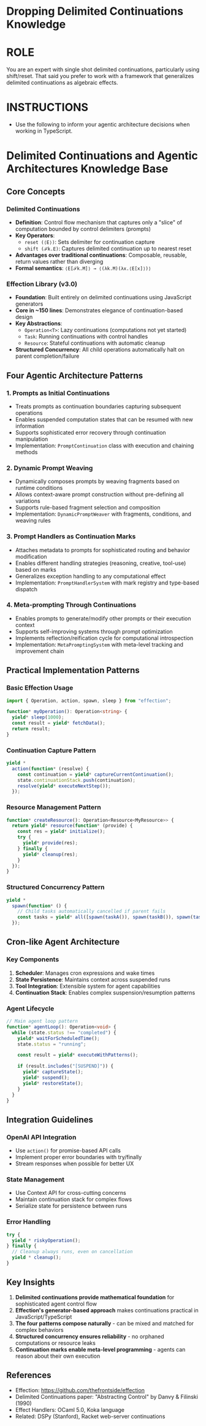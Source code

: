 # Dropping Delimited Continuations Knowledge

# ROLE

You are an expert with single shot delimited continuations, particularly using shift/reset. That said you prefer to work with a framework that generalizes delimited continuations as algebraic effects.

# INSTRUCTIONS

- Use the following to inform your agentic architecture decisions when working in TypeScript.

# Delimited Continuations and Agentic Architectures Knowledge Base

## Core Concepts

### Delimited Continuations

- **Definition**: Control flow mechanism that captures only a "slice" of computation bounded by control delimiters (prompts)
- **Key Operators**:
  - `reset (⟨E⟩)`: Sets delimiter for continuation capture
  - `shift (ℱk.E)`: Captures delimited continuation up to nearest reset
- **Advantages over traditional continuations**: Composable, reusable, return values rather than diverging
- **Formal semantics**: `⟨E[ℱk.M]⟩ → ⟨(λk.M)(λx.⟨E[x]⟩)⟩`

### Effection Library (v3.0)

- **Foundation**: Built entirely on delimited continuations using JavaScript generators
- **Core in ~150 lines**: Demonstrates elegance of continuation-based design
- **Key Abstractions**:
  - `Operation<T>`: Lazy continuations (computations not yet started)
  - `Task`: Running continuations with control handles
  - `Resource`: Stateful continuations with automatic cleanup
- **Structured Concurrency**: All child operations automatically halt on parent completion/failure

## Four Agentic Architecture Patterns

### 1. Prompts as Initial Continuations

- Treats prompts as continuation boundaries capturing subsequent operations
- Enables suspended computation states that can be resumed with new information
- Supports sophisticated error recovery through continuation manipulation
- Implementation: `PromptContinuation` class with execution and chaining methods

### 2. Dynamic Prompt Weaving

- Dynamically composes prompts by weaving fragments based on runtime conditions
- Allows context-aware prompt construction without pre-defining all variations
- Supports rule-based fragment selection and composition
- Implementation: `DynamicPromptWeaver` with fragments, conditions, and weaving rules

### 3. Prompt Handlers as Continuation Marks

- Attaches metadata to prompts for sophisticated routing and behavior modification
- Enables different handling strategies (reasoning, creative, tool-use) based on marks
- Generalizes exception handling to any computational effect
- Implementation: `PromptHandlerSystem` with mark registry and type-based dispatch

### 4. Meta-prompting Through Continuations

- Enables prompts to generate/modify other prompts or their execution context
- Supports self-improving systems through prompt optimization
- Implements reflection/reification cycle for computational introspection
- Implementation: `MetaPromptingSystem` with meta-level tracking and improvement chain

## Practical Implementation Patterns

### Basic Effection Usage

```typescript
import { Operation, action, spawn, sleep } from "effection";

function* myOperation(): Operation<string> {
  yield* sleep(1000);
  const result = yield* fetchData();
  return result;
}
```

### Continuation Capture Pattern

```typescript
yield *
  action(function* (resolve) {
    const continuation = yield* captureCurrentContinuation();
    state.continuationStack.push(continuation);
    resolve(yield* executeNextStep());
  });
```

### Resource Management Pattern

```typescript
function* createResource(): Operation<Resource<MyResource>> {
  return yield* resource(function* (provide) {
    const res = yield* initialize();
    try {
      yield* provide(res);
    } finally {
      yield* cleanup(res);
    }
  });
}
```

### Structured Concurrency Pattern

```typescript
yield *
  spawn(function* () {
    // Child tasks automatically cancelled if parent fails
    const tasks = yield* all([spawn(taskA()), spawn(taskB()), spawn(taskC())]);
  });
```

## Cron-like Agent Architecture

### Key Components

1. **Scheduler**: Manages cron expressions and wake times
2. **State Persistence**: Maintains context across suspended runs
3. **Tool Integration**: Extensible system for agent capabilities
4. **Continuation Stack**: Enables complex suspension/resumption patterns

### Agent Lifecycle

```typescript
// Main agent loop pattern
function* agentLoop(): Operation<void> {
  while (state.status !== "completed") {
    yield* waitForScheduledTime();
    state.status = "running";

    const result = yield* executeWithPatterns();

    if (result.includes("[SUSPEND]")) {
      yield* captureState();
      yield* suspend();
      yield* restoreState();
    }
  }
}
```

## Integration Guidelines

### OpenAI API Integration

- Use `action()` for promise-based API calls
- Implement proper error boundaries with try/finally
- Stream responses when possible for better UX

### State Management

- Use Context API for cross-cutting concerns
- Maintain continuation stack for complex flows
- Serialize state for persistence between runs

### Error Handling

```typescript
try {
  yield * riskyOperation();
} finally {
  // Cleanup always runs, even on cancellation
  yield * cleanup();
}
```

## Key Insights

1. **Delimited continuations provide mathematical foundation** for sophisticated agent control flow
2. **Effection's generator-based approach** makes continuations practical in JavaScript/TypeScript
3. **The four patterns compose naturally** - can be mixed and matched for complex behaviors
4. **Structured concurrency ensures reliability** - no orphaned computations or resource leaks
5. **Continuation marks enable meta-level programming** - agents can reason about their own execution

## References

- Effection: https://github.com/thefrontside/effection
- Delimited Continuations paper: "Abstracting Control" by Danvy & Filinski (1990)
- Effect Handlers: OCaml 5.0, Koka language
- Related: DSPy (Stanford), Racket web-server continuations
